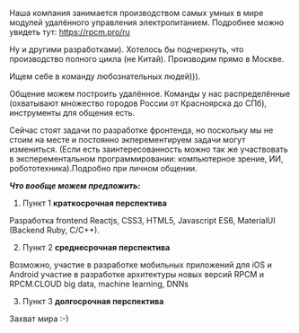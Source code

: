 Наша компания занимается производством самых умных в мире модулей удалённого управления электропитанием. Подробнее можно увидеть тут: https://rpcm.pro/ru

Ну и другими разработками). Хотелось бы подчеркнуть, что производство полного цикла (не Китай). Производим прямо в Москве. 

Ищем себе в команду любознательных людей))). 

Общение можем построить удалённое. Команды у нас распределённые (охватывают множество городов России от Красноярска до СПб), инструменты для общения есть. 

Сейчас стоят задачи по разработке фронтенда, но поскольку мы не стоим на месте и постоянно экперементируем задачи могут измениться. (Если есть заинтересованность можно так же участвовать в эксперементальном программировании: компьютерное зрение, ИИ, робототехника).Подробно при личном общении. 

***Что вообще можем предложить:***
 

1. Пункт 1 **краткосрочная перспектива**

Разработка frontend Reactjs, CSS3, HTML5, Javascript ES6, MaterialUI
(Backend Ruby, C/C++). 

2. Пункт 2 **среднесрочная перспектива**

Возможно, участие в разработке мобильных приложений для iOS и Android
участие в разработке архитектуры новых версий RPCM и RPCM.CLOUD
big data, machine learning, DNNs

3. Пункт 3 **долгосрочная перспектива**


Захват мира :-) 
